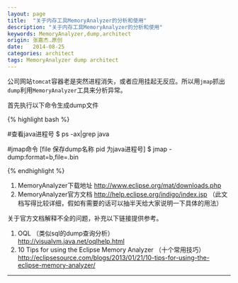```yaml
---
layout: page
title:  "关于内存工具MemoryAnalyzer的分析和使用"
description: "关于内存工具MemoryAnalyzer的分析和使用"
keywords: MemoryAnalyzer,dump,architect
origin: 张嘉杰.原创
date:   2014-08-25
categories: architect
tags: MemoryAnalyzer dump architect
---
```

公司网站`tomcat`容器老是突然进程消失，或者应用挂起无反应。所以用`jmap`抓出`dump`利用`MemoryAnalyzer`工具来分析异常。  
<!--more-->
首先执行以下命令生成dump文件  

{% highlight bash %}

#查看java进程号
$ ps -ax|grep java 

#jmap命令 [file 保存dump名称 pid 为java进程号]
$ jmap -dump:format=b,file=<dump>.bin <pid>
	
{% endhighlight %}

1. MemoryAnalyzer下载地址  <http://www.eclipse.org/mat/downloads.php>
2. MemoryAnalyzer官方文档  <http://help.eclipse.org/indigo/index.jsp>  （此文档写得比较详细，假如有需要的话可以抽半天给大家说明一下具体的用法）

关于官方文档解释不全的问题，补充以下链接提供参考。  
1. OQL （类似sql的dump查询分析）  
		<http://visualvm.java.net/oqlhelp.html>  
2. 10 Tips for using the Eclipse Memory Analyzer  （十个常用技巧）  
		<http://eclipsesource.com/blogs/2013/01/21/10-tips-for-using-the-eclipse-memory-analyzer/>

-----------------------
